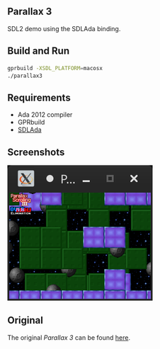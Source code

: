 ## Parallax 3

SDL2 demo using the SDLAda binding.

## Build and Run

```sh
gprbuild -XSDL_PLATFORM=macosx
./parallax3
```

## Requirements

* Ada 2012 compiler
* GPRbuild
* [SDLAda](https://github.com/Lucretia/sdlada)

## Screenshots

![Parallax on Linux](screenshots/linux.png)

## Original

The original *Parallax 3* can be found [here](http://olofson.net/examples.html).
